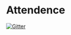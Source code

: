 # Attendence

[![Gitter](https://badges.gitter.im/akshats1/Attendence.svg)](https://gitter.im/akshats1/Attendence?utm_source=badge&utm_medium=badge&utm_campaign=pr-badge&utm_content=badge)